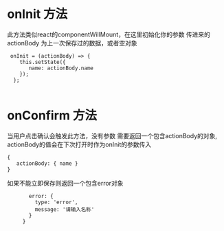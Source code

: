  # onInit 方法
 此方法类似react的componentWillMount，在这里初始化你的参数
 传进来的actionBody 为上一次保存过的数据，或者空对象
 ```
  onInit = (actionBody) => {
     this.setState({
        name: actionBody.name
     });
   };
   
 ```
 # onConfirm 方法
 当用户点击确认会触发此方法，没有参数
 需要返回一个包含actionBody的对象,  actionBody的值会在下次打开时作为onInit的参数传入
 ```
 {
    actionBody: { name }
 }
 ```
 
 如果不能立即保存则返回一个包含error对象
 ```{
        error: {
          type: 'error',
          message: '请输入名称'
        }
      }
 ```